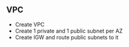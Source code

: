 ## VPC
- Create VPC
- Create 1 private and 1 public subnet per AZ
- Create IGW and route public subnets to it